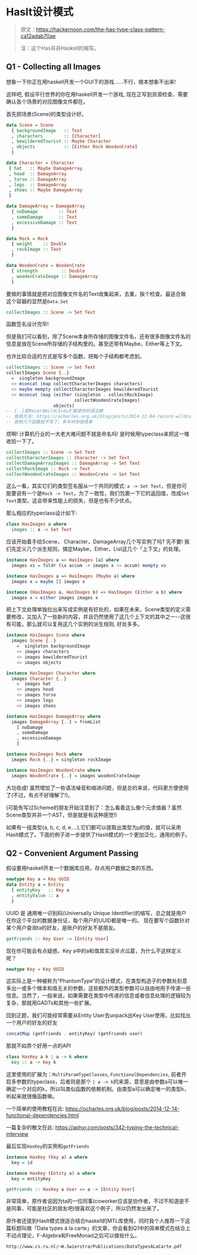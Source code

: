 # HasIt设计模式

> 原文：https://hackernoon.com/the-has-type-class-pattern-ca12adab70ae
>
> 注：这个Has并非Haskell的缩写。

## Q1 - Collecting all Images

想象一下你正在用haskell开发一个GUI下的游戏......不行，根本想象不出来!

这样吧, 假设平行世界的你在用haskell开发一个游戏, 现在正写到资源检查，需要确认各个场景的对应图像文件都在。

首先把场景(Scene)的类型设计好。

```haskell
data Scene = Scene 
  { backgroundImage   :: Text
  , characters        :: [Character]   
  , bewilderedTourist :: Maybe Character
  , objects           :: [Either Rock WoodenCrate]  
  }

data Character = Character
 { hat   :: Maybe DamageArray
 , head  :: DamageArray
 , torso :: DamageArray
 , legs  :: DamageArray
 , shoes :: Maybe DamageArray
 }

data DamageArray = DamageArray
  { noDamage        :: Text
  , someDamage      :: Text
  , excessiveDamage :: Text
  }

data Rock = Rock 
  { weight    :: Double
  , rockImage :: Text
  }

data WoodenCrate = WoodenCrate
  { strength         :: Double
  , woodenCrateImage :: DamageArray  
  }
```

要做的事情就是把对应图像文件名的Text收集起来，去重，挨个检查。最适合做这个容器的显然是`Data.Set`

```haskell
collectImages :: Scene -> Set Text
```

函数签名设计完毕!

但是我们可以看到，除了Scene本身所存储的图像文件名，还有很多图像文件名的信息是放在Scene所存储的子结构里的。甚至还带有Maybe，Either等上下文。

也许比较合适的方式是写多个函数，把每个子结构都考虑到。

```haskell
collectImages :: Scene -> Set Text
collectImages Scene {..} 
  =  singleton backgroundImage 
  <> mconcat (map collectCharacterImages characters)
  <> maybe mempty collectCharacterImages bewilderedTourist
  <> mconcat (map (either (singleton . collectRockImage) 
                          collectWoodenCrateImages)     
                  objects)
-- {..}是RecordWildCards扩展提供的语法糖
-- 食用方法: https://ocharles.org.uk/blog/posts/2014-12-04-record-wildcards.html
-- 其他几个函数就不写了，多半对你很简单
```

烦啊! 计算机行业的一大老大难问题不就是命名吗! 是时候用typeclass来把这一堆收拾一下了。

```haskell
collectImages :: Scene -> Set Text
collectCharacterImages :: Character -> Set Text
collectDamageArrayImages :: DamageArray -> Set Text
collectRockImage :: Rock -> Text
collectWoodenCrateImages :: WoodenCrate -> Set Text
```

这么一看，其实它们的类型签名服从一个共同的模式: `a -> Set Text`，但是你可能要说有一个是`Rock -> Text`，为了一致性，我们包裹一下它的返回值，改成`Set Text`类型。这会带来性能上的损失，但是也有不少优点。

那么相应的typeclass设计如下:

```haskell
class HasImages a where
  images :: a -> Set Text
```

应该开始着手给Scene， Character，DamageArray几个写实例了吗? 先不要! 我们先定义几个派生规则，搞定Maybe，Either，List这几个「上下文」的处理。

```haskell
instance HasImages a => HasImages [a] where
  images xs = foldr (\x accum -> images x <> accum) mempty xs

instance HasImages a => HasImages (Maybe a) where
  images x = maybe [] images x

instance (HasImages a, HasImages b) => HasImages (Either a b) where
  images x = either images images x
```

把上下文处理单独拉出来写成实例是有好处的，如果在未来，Scene类型的定义需要修改，又加入了一些新的内容，并且仍然使用了这几个上下文的其中之一--这很有可能，那么就可以复用这几个实例的派生规则, 好处多多。

```haskell
instance HasImages Scene where
  images Scene {..} 
    =  singleton backgroundImage 
    <> images characters
    <> images bewilderedTourist
    <> images objects

instance HasImages Character where
  images Character {..} 
    =  images hat
    <> images head
    <> images torso
    <> images legs
    <> images shoes

instance HasImages DamageArray where
  images DamageArray {..} = fromList
    [ noDamage
    , someDamage
    , excessiveDamage
    ]

instance HasImages Rock where
  images Rock {..} = singleton rockImage

instance HasImages WoodenCrate where
  images WoodenCrate {..} = images woodenCrateImage
```

大功告成! 虽然增加了一些语法噪音和缩进问题，但是总的来说，代码更方便使用了(不过，有点不好理解了!)。

(可能有写过Scheme的朋友开始注意到了：怎么看着这么像个元求值器？虽然Scene类型并非一个AST，但是就是有这种感觉!)

如果有一组类型{a, b, c, d, e....},它们都可以提取出类型为μ的值，就可以采用HasIt模式了。下面的例子进一步提供了HasIt模式的一个更加泛化，通用的例子。


## Q2 - Convenient Argument Passing

假设要用haskell开发一个数据库应用，存点用户数据之类的东西。

```haskell
newtype Key a = Key UUID
data Entity a = Entity 
  { entityKey   :: Key a
  , entityValue :: a
  }
```

UUID 是 通用唯一识别码(Universally Unique Identifier)的缩写，总之就是用户在你这个平台的数据身份证，每个用户的UUID都是唯一的。
现在要写个函数针对某个用户查询ta的好友，是账户的好友不是朋友。

```haskell
getFriends :: Key User -> [Entity User]
```

现在你可能会有点疑惑，Key a中的a和值其实没半点瓜葛，为什么不这样定义呢？

```haskell
newtype Key = Key UUID
```

这实际上是一种被称为“PhantomType”的设计模式，在类型构造子的参数处刻意多出一或多个根本和值无关的参数，这些额外的类型参数可以自由地用于传递一些信息。当然了，一般来说，如果需要在类型中传递的信息或者信息处理的逻辑较为复杂，那就用GADTs和其他一些扩展。

回到正题，我们可能经常需要从Entity User去unpack出Key User使用，比如找出一个用户的好友的好友

```haskell
concatMap (getFriends . entityKey) (getFriends user)
```

那就不如弄个好用一点的API

```haskell
class HasKey a k | a -> k where
  key :: a -> Key k
```

这里使用的扩展为：`MultiParamTypeClasses`, `FunctionalDependencies`, 前者开启多参数的typeclass，后者则是那个 `| a -> k`的来源，意思是由参数a可以唯一确定一个对应的k，所以叫类似函数的依赖机制。由类型a可以确定唯一的类型k，听起来就很像函数嘛。

一个简单的使用教程在此: https://ocharles.org.uk/blog/posts/2014-12-14-functional-dependencies.html

一篇复杂的散文在此: https://aphyr.com/posts/342-typing-the-technical-interview

最后实现`HasKey`的实例和`getFriends`

```haskell
instance HasKey (Key a) a where
  key = id

instance HasKey (Entity a) a where
  key = entityKey

getFriends :: HasKey a User => a -> [Entity User]
```

非常简单，原作者说因为ta的一位同事(coworker应该是协作者，不过不知道是不是同事，可能是社区的朋友吧)很喜欢这个例子，所以仍然发出来了。

原作者还提到HasIt模式很适合结合haskell的MTL库使用，同时我个人推荐一下这篇标题叫做「Data types à la carte」的文章，你会看到Q1中的简单模式在结合上不动点理论，F-Algebra和FreeMonad之后可以做些什么。

```
http://www.cs.ru.nl/~W.Swierstra/Publications/DataTypesALaCarte.pdf
```
